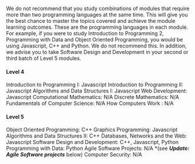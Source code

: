 We do not recommend that you study combinations of modules that require more than two programming languages at the same time. This will give you the best chance to master the topics covered and achieve the module learning outcomes. These are the programming languages in each module.
For example, if you were to study Introduction to Programming 2, Programming with Data and Object Oriented Programming, you would be using Javascript, C++ and Python. We do not recommend this. In addition, we advise you to take Software Design and Development in your second or third batch of Level 5 modules.
#### Level 4
Introduction to Programming I: Javascript
Introduction to Programming II: Javascript
Algorithms and Data Structures I: Javascript
Web Development: Javascript
Computational Mathematics: N/A
Discrete Mathematics: N/A
Fundamentals of Computer Science: N/A
How Computers Work : N/A
#### Level 5
Object Oriented Programming: C++
Graphics Programming: Javascript
Algorithms and Data Structures II: C++
Databases, Networks and the Web: Javascript
Software Design and Development: C++, Javascript, Python
Programming with Data: Python
Agile Software Projects: N/A *(see _**Update: Agile Software projects**_ below)
Computer Security: N/A
